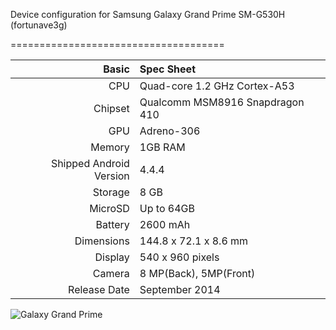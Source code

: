Device configuration for Samsung Galaxy Grand Prime SM-G530H (fortunave3g)

===================================== 

Basic   | Spec Sheet
-------:|:-------------------------
CPU     | Quad-core 1.2 GHz Cortex-A53
Chipset | Qualcomm MSM8916 Snapdragon 410
GPU     | Adreno-306
Memory  | 1GB RAM
Shipped Android Version | 4.4.4
Storage | 8 GB
MicroSD | Up to 64GB
Battery | 2600 mAh
Dimensions | 144.8 x 72.1 x 8.6 mm
Display | 540 x 960 pixels
Camera  | 8 MP(Back), 5MP(Front)
Release Date | September 2014

![Galaxy Grand Prime](http://cdn1.xda-developers.com/devdb/deviceForum/screenshots/4027/20150224T030257.jpg "Galaxy Grand Prime")
